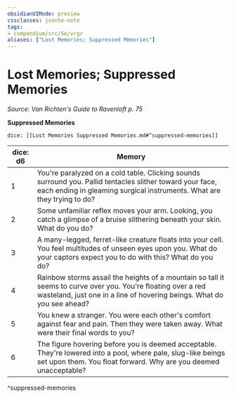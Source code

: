 ```yaml
---
obsidianUIMode: preview
cssclasses: json5e-note
tags:
- compendium/src/5e/vrgr
aliases: ["Lost Memories; Suppressed Memories"]
---
```

# Lost Memories; Suppressed Memories
*Source: Van Richten's Guide to Ravenloft p. 75* 

**Suppressed Memories**

`dice: [[Lost Memories Suppressed Memories.md#^suppressed-memories]]`

| dice: d6 | Memory |
|----------|--------|
| 1 | You're paralyzed on a cold table. Clicking sounds surround you. Pallid tentacles slither toward your face, each ending in gleaming surgical instruments. What are they trying to do? |
| 2 | Some unfamiliar reflex moves your arm. Looking, you catch a glimpse of a bruise slithering beneath your skin. What do you do? |
| 3 | A many-legged, ferret-like creature floats into your cell. You feel multitudes of unseen eyes upon you. What do your captors expect you to do with this? What do you do? |
| 4 | Rainbow storms assail the heights of a mountain so tall it seems to curve over you. You're floating over a red wasteland, just one in a line of hovering beings. What do you see ahead? |
| 5 | You knew a stranger. You were each other's comfort against fear and pain. Then they were taken away. What were their final words to you? |
| 6 | The figure hovering before you is deemed acceptable. They're lowered into a pool, where pale, slug-like beings set upon them. You float forward. Why are you deemed unacceptable? |
^suppressed-memories